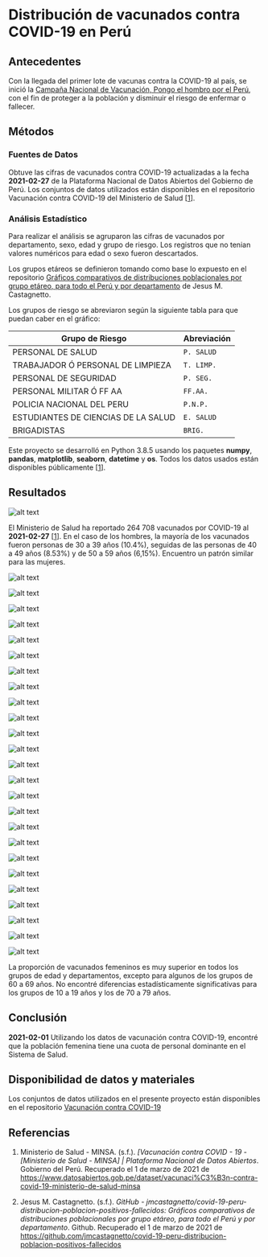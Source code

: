 # Distribución de vacunados contra COVID-19 en Perú

## Antecedentes

Con la llegada del primer lote de vacunas contra la COVID-19 al país, se inició la [Campaña Nacional de Vacunación, Pongo el hombro por el Perú](https://www.gob.pe/institucion/minsa/campa%C3%B1as/3451-campana-nacional-de-vacunacion-contra-la-covid-19 "Gobierno del Perú"), con el fin de proteger a la población y disminuir el riesgo de enfermar o fallecer.

## Métodos

### Fuentes de Datos

Obtuve las cifras de vacunados contra COVID-19 actualizadas a la fecha **2021-02-27** de la Plataforma Nacional de Datos Abiertos del Gobierno de Perú. Los conjuntos de datos utilizados están disponibles en el repositorio Vacunación contra COVID-19 del Ministerio de Salud [[1]].

### Análisis Estadístico

Para realizar el análisis se agruparon las cifras de vacunados por departamento, sexo, edad y grupo de riesgo. Los registros que no tenian valores numéricos para edad o sexo fueron descartados.

Los grupos etáreos se definieron tomando como base lo expuesto en el repositorio [Gráficos comparativos de distribuciones poblacionales por grupo etáreo, para todo el Perú y por departamento](https://github.com/jmcastagnetto/covid-19-peru-distribucion-poblacion-positivos-fallecidos) de Jesus M. Castagnetto.

Los grupos de riesgo se abreviaron según la siguiente tabla para que puedan caber en el gráfico:

Grupo de Riesgo | Abreviación
--- | --- 
PERSONAL DE SALUD | `P. SALUD`
TRABAJADOR Ó PERSONAL DE LIMPIEZA | `T. LIMP.`
PERSONAL DE SEGURIDAD | `P. SEG.`
PERSONAL MILITAR Ó FF AA | `FF.AA.`
POLICIA NACIONAL DEL PERU | `P.N.P.`
ESTUDIANTES DE CIENCIAS DE LA SALUD | `E. SALUD`
BRIGADISTAS | `BRIG.`

Este proyecto se desarrolló en Python 3.8.5 usando los paquetes **numpy**, **pandas**, **matplotlib**, **seaborn**, **datetime** y **os**. Todos los datos usados están disponibles públicamente [[1]].

## Resultados

![alt text](dist/20210302_PERÚ.png "PERÚ")

El Ministerio de Salud ha reportado 264 708 vacunados por COVID-19 al **2021-02-27** [[1]]. En el caso de los hombres, la mayoría de los vacunados fueron personas de 30 a 39 años (10.4%), seguidas de las personas de 40 a 49 años (8.53%) y de 50 a 59 años (6,15%). Encuentro un patrón similar para las mujeres.

![alt text](dist/20210302_AMAZONAS.png "AMAZONAS")

![alt text](dist/20210302_ANCASH.png "ANCASH")

![alt text](dist/20210302_APURIMAC.png "APURIMAC")

![alt text](dist/20210302_AREQUIPA.png "AREQUIPA")

![alt text](dist/20210302_AYACUCHO.png "AYACUCHO")

![alt text](dist/20210302_CAJAMARCA.png "CAJAMARCA")

![alt text](dist/20210302_CALLAO.png "CALLAO")

![alt text](dist/20210302_CUSCO.png "CUSCO")

![alt text](dist/20210302_HUANCAVELICA.png "HUANCAVELICA")

![alt text](dist/20210302_HUANUCO.png "HUANUCO")

![alt text](dist/20210302_ICA.png "ICA")

![alt text](dist/20210302_JUNIN.png "JUNIN")

![alt text](dist/20210302_LA_LIBERTAD.png "LA LIBERTAD")

![alt text](dist/20210302_LAMBAYEQUE.png "LAMBAYEQUE")

![alt text](dist/20210302_LIMA.png "LIMA")

![alt text](dist/20210302_LORETO.png "LORETO")

![alt text](dist/20210302_MADRE_DE_DIOS.png "MADRE DE DIOS")

![alt text](dist/20210302_MOQUEGUA.png "MOQUEGUA")

![alt text](dist/20210302_PASCO.png "PASCO")

![alt text](dist/20210302_PIURA.png "PIURA")

![alt text](dist/20210302_PUNO.png "PUNO")

![alt text](dist/20210302_SAN_MARTIN.png "SAN MARTIN")

![alt text](dist/20210302_TACNA.png "TACNA")

![alt text](dist/20210302_TUMBES.png "TUMBES")

![alt text](dist/20210302_UCAYALI.png "UCAYALI")

La proporción de vacunados femeninos es muy superior en todos los grupos de edad y departamentos, excepto para algunos de los grupos de 60 a 69 años. No encontré diferencias estadísticamente significativas para los grupos de 10 a 19 años y los de 70 a 79 años. 

## Conclusión

**2021-02-01** Utilizando los datos de vacunación contra COVID-19, encontré que la población femenina tiene una cuota de personal dominante en el Sistema de Salud.

## Disponibilidad de datos y materiales 

Los conjuntos de datos utilizados en el presente proyecto están disponibles en el repositorio [Vacunación contra COVID-19](https://www.datosabiertos.gob.pe/dataset/vacunaci%C3%B3n-contra-covid-19-ministerio-de-salud-minsa "[Ministerio de Salud - MINSA] | Plataforma Nacional de Datos Abiertos")

## Referencias

1. Ministerio de Salud - MINSA. (s.f.). _[Vacunación contra COVID - 19 - [Ministerio de Salud - MINSA] | Plataforma Nacional de Datos Abiertos_. Gobierno del Perú. Recuperado el 1 de marzo de 2021 de https://www.datosabiertos.gob.pe/dataset/vacunaci%C3%B3n-contra-covid-19-ministerio-de-salud-minsa

[1]: https://www.datosabiertos.gob.pe/dataset/vacunaci%C3%B3n-contra-covid-19-ministerio-de-salud-minsa

2. Jesus M. Castagnetto. (s.f.). _GitHub - jmcastagnetto/covid-19-peru-distribucion-poblacion-positivos-fallecidos: Gráficos comparativos de distribuciones poblacionales por grupo etáreo, para todo el Perú y por departamento_. Github. Recuperado el 1 de marzo de 2021 de https://github.com/jmcastagnetto/covid-19-peru-distribucion-poblacion-positivos-fallecidos   

